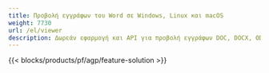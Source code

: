 ```yaml
---
title: Προβολή εγγράφων του Word σε Windows, Linux και macOS 
weight: 7730
url: /el/viewer
description: Δωρεάν εφαρμογή και API για προβολή εγγράφων DOC, DOCX, ODT ως σελίδες
---
```


{{< blocks/products/pf/agp/feature-solution >}} 


